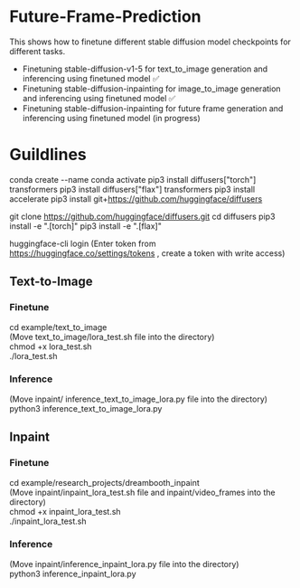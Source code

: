 # Future-Frame-Prediction

This shows how to finetune different stable diffusion model checkpoints for different tasks. 
* Finetuning stable-diffusion-v1-5 for text_to_image generation and inferencing using finetuned model ✅
* Finetuning stable-diffusion-inpainting for image_to_image generation and inferencing using finetuned model ✅
* Finetuning stable-diffusion-inpainting for future frame generation and inferencing using finetuned model (in progress)

# Guildlines

conda create --name <env name>
conda activate <env name>
pip3 install diffusers["torch"] transformers
pip3 install diffusers["flax"] transformers
pip3 install accelerate
pip3 install git+https://github.com/huggingface/diffusers

git clone https://github.com/huggingface/diffusers.git
cd diffusers
pip3 install -e ".[torch]"
pip3 install -e ".[flax]"

huggingface-cli login 
(Enter token from https://huggingface.co/settings/tokens , create a token with write access)

## Text-to-Image 

### Finetune
cd example/text_to_image
<br />
(Move text_to_image/lora_test.sh file into the directory)
<br />
chmod +x lora_test.sh
<br />
./lora_test.sh

### Inference
(Move inpaint/ inference_text_to_image_lora.py file into the directory)
<br />
python3 inference_text_to_image_lora.py

## Inpaint

### Finetune
cd example/research_projects/dreambooth_inpaint
<br />
(Move inpaint/inpaint_lora_test.sh file and inpaint/video_frames into the directory)
<br />
chmod +x inpaint_lora_test.sh
<br />
./inpaint_lora_test.sh

### Inference
(Move inpaint/inference_inpaint_lora.py file into the directory)
<br />
python3 inference_inpaint_lora.py












